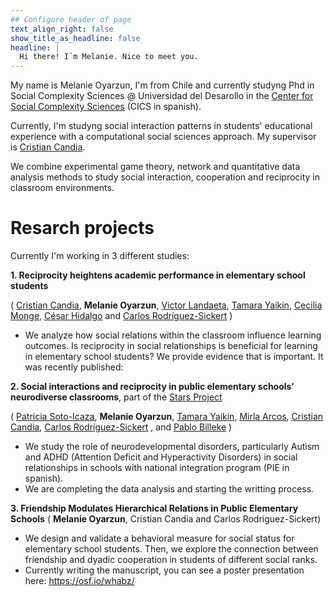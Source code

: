 ```yaml
---
## Configure header of page
text_align_right: false
show_title_as_headline: false
headline: |
  Hi there! I´m Melanie. Nice to meet you.
---
```


<!-- this is a subheadline -->

My name is Melanie Oyarzun, I'm from Chile and currently studyng Phd in Social Complexity Sciences \@ Universidad del Desarollo in the [Center for Social Complexity Sciences](https://complejidadsocial.udd.cl) (CICS in spanish).

Currently, I'm studyng social interaction patterns in students' educational experience with a computational social sciences approach. My supervisor is [Cristian Candia](https://linktr.ee/crcandiav).

We combine experimental game theory, network and quantitative data analysis methods to study social interaction, cooperation and reciprocity in classroom environments.

# Resarch projects

Currently I'm working in 3 different studies:

**1. Reciprocity heightens academic performance in elementary school students**

( [Cristian Candia](https://linktr.ee/crcandiav), **Melanie Oyarzun**, [Victor Landaeta](https://dccs.udd.cl/persona/victor-landaeta-torres/), [Tamara Yaikin](https://dccs.udd.cl/persona/claudia-fernandino-bonino-2/), [Cecilia Monge](https://www.linkedin.com/in/ceciliamonge), [César Hidalgo](https://cesarhidalgo.com) and [Carlos Rodríguez-Sickert](https://dccs.udd.cl/persona/carlos-rodriguez-sickert-2/) )

-   We analyze how social relations within the classroom influence learning outcomes. Is reciprocity in social relationships is beneficial for learning in elementary school students? We provide evidence that is important. It was recently published: 


**2. Social interactions and reciprocity in public elementary schools' neurodiverse classrooms**, part of the [Stars Project](https://moyarzun.netlify.app/stars/)

( [Patricia Soto-Icaza](https://dccs.udd.cl/persona/patricia-soto-icaza/), **Melanie Oyarzun**, [Tamara Yaikin](https://dccs.udd.cl/persona/claudia-fernandino-bonino-2/), [Mirla Arcos](https://www.researchgate.net/profile/Mirla-Arcos-Polanco), [Cristian Candia](https://linktr.ee/crcandiav), [Carlos Rodríguez-Sickert](https://dccs.udd.cl/persona/carlos-rodriguez-sickert-2/) , and [Pablo Billeke](https://dccs.udd.cl/persona/pablo-billeke-2/) )

-   We study the role of neurodevelopmental disorders, particularly Autism and ADHD (Attention Deficit and Hyperactivity Disorders) in social relationships in schools with national integration program (PIE in spanish).
- We are completing the data analysis and starting the writting process.

**3. Friendship Modulates Hierarchical Relations in Public Elementary Schools**
( **Melanie Oyarzun**,  Cristian Candia and Carlos Rodriguez-Sickert)

-   We design and validate a behavioral measure for social status for elementary school students. Then, we explore the connection between friendship and dyadic cooperation in students of different social ranks.
- Currently writing the manuscript, you can see a poster presentation here: <https://osf.io/whabz/> 